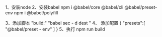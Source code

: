 1、安装node
2、安装babel
npm i @babel/core @babel/cli @babel/preset-env
npm i @babel/polyfill

3、添加脚本
"bulid:" "babel sec - d dest "
4、
添加配置
{
    "presets":[
        "@babel/preset - env"
    ]
}
5、执行
npm run build
